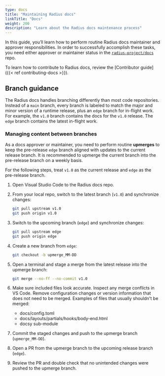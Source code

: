 ```yaml
---
type: docs
title: "Maintaining Radius docs"
linkTitle: "Docs"
weight: 200
description: "Learn about the Radius docs maintenance process"
---
```


In this guide, you’ll learn how to perform routine Radius docs maintainer and approver responsibilities. In order to successfully accomplish these tasks, you need either approver or maintainer status in the [`radius-project/docs`](https://github.com/radius-project/docs) repo. 

To learn how to contribute to Radius docs, review the [Contributor guide]({{< ref contributing-docs >}}).

## Branch guidance

The Radius docs handles branching differently than most code repositories. Instead of a `main` branch, every branch is labeled to match the major and minor version of a runtime release, plus an `edge` branch for in-flight work. For example, the `v1.0` branch contains the docs for the `v1.0` release. The `edge` branch contains the latest in-flight work.

### Managing content between branches

As a docs approver or maintainer, you need to perform routine **upmerges** to keep the pre-release `edge` branch aligned with updates to the current release branch. It is recommended to upmerge the current branch into the pre-release branch on a weekly basis.

For the following steps, treat `v1.0` as the current release and `edge` as the pre-release branch.

1. Open Visual Studio Code to the Radius docs repo.
1. From your local repo, switch to the latest branch (`v1.0`) and synchronize changes:

   ```bash
   git pull upstream v1.0
   git push origin v1.0
   ```

1. Switch to the upcoming branch (`edge`) and synchronize changes:

   ```bash
   git pull upstream edge
   git push origin edge
   ```

1. Create a new branch from `edge`:

   ```bash
   git checkout -b upmerge_MM-DD
   ```

1. Open a terminal and stage a merge from the latest release into the upmerge branch:

   ```bash
   git merge --no-ff --no-commit v1.0
   ```

1. Make sure included files look accurate. Inspect any merge conflicts in VS Code. Remove configuration changes or version information that does not need to be merged. Examples of files that usually shouldn't be merged:
   - docs/config.toml
   - docs/layouts/partials/hooks/body-end.html
   - docsy sub-module
1. Commit the staged changes and push to the upmerge branch (`upmerge_MM-DD`).
1. Open a PR from the upmerge branch to the upcoming release branch (`edge`).
1. Review the PR and double check that no unintended changes were pushed to the upmerge branch.
